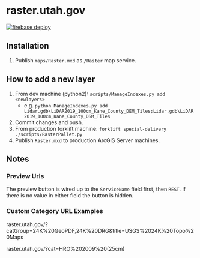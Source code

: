 # raster.utah.gov

[![firebase deploy](https://github.com/agrc/raster/actions/workflows/nodejs.yml/badge.svg)](https://github.com/agrc/raster/actions/workflows/nodejs.yml)

## Installation

1. Publish `maps/Raster.mxd` as `/Raster` map service.

## How to add a new layer

1. From dev machine (python2): `scripts/ManageIndexes.py add <newlayers>`
    - e.g. `python ManageIndexes.py add Lidar.gdb\LiDAR2019_100cm_Kane_County_DEM_Tiles;Lidar.gdb\LiDAR2019_100cm_Kane_County_DSM_Tiles`
1. Commit changes and push.
1. From production forklift machine: `forklift special-delivery ./scripts/RasterPallet.py`
1. Publish `Raster.mxd` to production ArcGIS Server machines.

## Notes

### Preview Urls

The preview button is wired up to the `ServiceName` field first, then `REST`. If there is no value in either field the button is hidden.

### Custom Category URL Examples

raster.utah.gov/?catGroup=24K%20GeoPDF,24K%20DRG&title=USGS%2024K%20Topo%20Maps

raster.utah.gov/?cat=HRO%202009%20(25cm)
